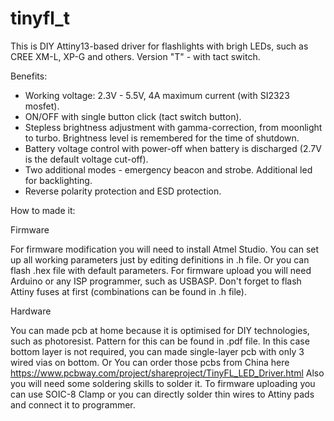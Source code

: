# tinyfl_t
This is DIY Attiny13-based driver for flashlights with brigh LEDs, such as CREE XM-L, XP-G and others.
Version "T" - with tact switch.

Benefits:
- Working voltage: 2.3V - 5.5V, 4A maximum current (with SI2323 mosfet).
- ON/OFF with single button click (tact switch button). 
- Stepless brightness adjustment with gamma-correction, from moonlight to turbo. Brightness level is remembered for the time of shutdown.
- Battery voltage control with power-off when battery is discharged (2.7V is the default voltage cut-off).
- Two additional modes - emergency beacon and strobe. Additional led for backlighting.
- Reverse polarity protection and ESD protection.

How to made it:

Firmware

For firmware modification you will need to install Atmel Studio.
You can set up all working parameters just by editing definitions in .h file.
Or you can flash .hex file with default parameters. 
For firmware upload you will need Arduino or any ISP programmer, such as USBASP.
Don't forget to flash Attiny fuses at first (combinations can be found in .h file).

Hardware

You can made pcb at home because it is optimised for DIY technologies, such as photoresist. Pattern for this can be found in .pdf file. In this case bottom layer is not required, you can made single-layer pcb with only 3 wired vias on bottom.
Or You can order those pcbs from China here https://www.pcbway.com/project/shareproject/TinyFL_LED_Driver.html
Also you will need some soldering skills to solder it. 
To firmware uploading you can use SOIC-8 Clamp or you can directly solder thin wires to Attiny pads and connect it to programmer.

